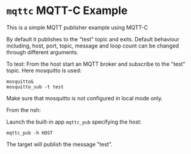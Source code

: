 `mqttc` MQTT-C Example
======================

This is a simple MQTT publisher example using MQTT-C

By default it publishes to the \"test\" topic and exits. Default
behaviour including, host, port, topic, message and loop count can be
changed through different arguments.

To test: From the host start an MQTT broker and subscribe to the
\"test\" topic. Here mosquitto is used:

    mosquitto&
    mosquitto_sub -t test

Make sure that mosquitto is not configured in local mode only.

From the nsh:

Launch the built-in app `mqttc_pub` specifying the host:

    mqttc_pub -h HOST

The target will publish the message \"test\".
